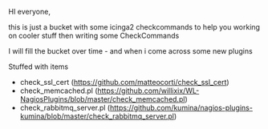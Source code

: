 HI everyone, 

this is just a bucket with some icinga2 checkcommands to help you working on cooler stuff then writing some CheckCommands 

I will fill the bucket over time - and when i come across some new plugins

Stuffed with items 
- check_ssl_cert (https://github.com/matteocorti/check_ssl_cert)
- check_memcached.pl (https://github.com/willixix/WL-NagiosPlugins/blob/master/check_memcached.pl)
- check_rabbitmq_server.pl (https://github.com/kumina/nagios-plugins-kumina/blob/master/check_rabbitmq_server.pl)


